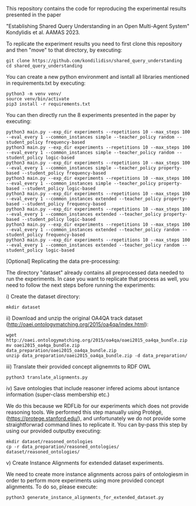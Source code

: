 This repository contains the code for reproducing the experimental results presented in the paper

"Establishing Shared Query Understanding in an Open Multi-Agent System" Kondylidis et al. AAMAS 2023.

To replicate the experiment results you need to first clone this repository and then "move" to that directory, by executing:

    git clone https://github.com/kondilidisn/shared_query_understanding
    cd shared_query_understanding

You can create a new python environment and isntall all libraries mentioned in requirements.txt by executing:

    python3 -m venv venv/
    source venv/bin/activate
    pip3 install -r requirements.txt

You can then directly run the 8 experiments presented in the paper by executing:

    python3 main.py --exp_dir experiments --repetitions 10 --max_steps 100 --eval_every 1 --common_instances simple --teacher_policy random --student_policy frequency-based
    python3 main.py --exp_dir experiments --repetitions 10 --max_steps 100 --eval_every 1 --common_instances simple --teacher_policy random --student_policy logic-based
    python3 main.py --exp_dir experiments --repetitions 10 --max_steps 100 --eval_every 1 --common_instances simple --teacher_policy property-based --student_policy frequency-based
    python3 main.py --exp_dir experiments --repetitions 10 --max_steps 100 --eval_every 1 --common_instances simple --teacher_policy property-based --student_policy logic-based
    python3 main.py --exp_dir experiments --repetitions 10 --max_steps 100 --eval_every 1 --common_instances extended --teacher_policy property-based --student_policy frequency-based
    python3 main.py --exp_dir experiments --repetitions 10 --max_steps 100 --eval_every 1 --common_instances extended --teacher_policy property-based --student_policy logic-based
    python3 main.py --exp_dir experiments --repetitions 10 --max_steps 100 --eval_every 1 --common_instances extended --teacher_policy random --student_policy frequency-based
    python3 main.py --exp_dir experiments --repetitions 10 --max_steps 100 --eval_every 1 --common_instances extended --teacher_policy random --student_policy logic-based
    

[Optional] Replicating the data pre-processing:

The directory "dataset" already contains all preprocessed data needed to run the experiments. In case you want to replicate that process as well, you need to follow the next steps before running the experiments:

i) Create the dataset directory:

    mkdir dataset
 
ii) Download and unzip the original OA4QA track dataset (http://oaei.ontologymatching.org/2015/oa4qa/index.html):
 
    wget http://oaei.ontologymatching.org/2015/oa4qa/oaei2015_oa4qa_bundle.zip
    mv oaei2015_oa4qa_bundle.zip data_preparation/oaei2015_oa4qa_bundle.zip
    unzip data_preparation/oaei2015_oa4qa_bundle.zip -d data_preparation/
    
iii) Translate their provided concept alignemnts to RDF OWL

    python3 translate_alignments.py
    
iv) Save ontologies that include reasoner infered acioms about isntance information (super-class membership etc.)

We do this because we RDFLib for our experiments which does not provide reasoning tools.
We performed this step manually using Protégé, (https://protege.stanford.edu/), and unfortunately we do not provide some straightforwrad command lines to replicate it.
You can by-pass this step by using our provided outputby executing:

    mkdir dataset/reasoned_ontologies
    cp -r data_preparation/reasoned_ontologies/ dataset/reasoned_ontologies/
    
v) Create Instance Alignments for extended dataset experiments.

We need to create more instance alignments across pairs of ontologiesm in order to perform more experiments using more provided concept alignments. To do so, please execute:

    python3 generate_instance_alignments_for_extended_dataset.py

    

